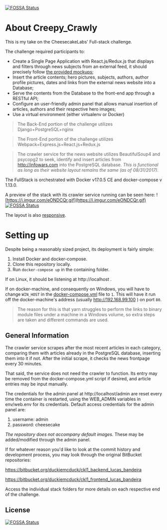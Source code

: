 [![FOSSA Status](https://app.fossa.com/api/projects/git%2Bgithub.com%2Flucasgcb%2FCKL-FullStack-Challenge.svg?type=shield)](https://app.fossa.com/projects/git%2Bgithub.com%2Flucasgcb%2FCKL-FullStack-Challenge?ref=badge_shield)
# About Creepy_Crawly #

This is my take on the CheesecakeLabs' Full-stack challenge.

The challenge required participants to:
 * Create a Single Page Application with React.js/Redux.js that displays and filters through news subjects from an external feed, it should precisely follow [the provided mockups](https://imgur.com/a/sOMxM);
 * Insert the article contents; hero pictures, subjects, authors, author profile pictures, dates and links from the external news website into a Database;
 * Serve the contents from the Database to the front-end app through a RESTful API; 
 * Configure an user-friendly admin panel that allows manual insertion of articles, authors and their respective hero images;
 * Use a virtual environment (either virtualenv or Docker)

> The Back-End portion of the challenge utilizes Django+PostgreSQL+nginx 

> The Front-End portion of the challenge utilizes Webpack+Express.js+React.js+Redux.js 

> The crawler service for the news website utilizes BeautifulSoup4 and psycopg2 to seek, identify and insert articles from http://infowars.com into the PostgreSQL database. _This is functional as long as their website layout remains the same (as of 08/31/2017)._

The FullStack is orchestrated with Docker v17.0.5 CE and docker-compose v 1.13.0.

A preview of the stack with its crawler service running can be seen here:
![https://i.imgur.com/eONDCQr.gif](https://i.imgur.com/eONDCQr.gif)
[![FOSSA Status](https://app.fossa.io/api/projects/git%2Bgithub.com%2Flucasgcb%2FCKL-FullStack-Challenge.svg?type=shield)](https://app.fossa.io/projects/git%2Bgithub.com%2Flucasgcb%2FCKL-FullStack-Challenge?ref=badge_shield)

The layout is also [responsive](https://i.imgur.com/vDA8VZi.gif).

# Setting up

Despite being a reasonably sized project, its deployment is fairly simple:

1. Install Docker and docker-compose.
2. Clone this repository locally.
3. Run `docker-compose up` in the containing folder.

If on Linux, it should be listening at http://localhost . 

If on docker-machine, and consequently on Windows, you will have to change `WIN_HOST` in the [docker-compose.yml](https://github.com/duckiemcduck/CKL-FullStack-Challenge/blob/master/docker-compose.yml#L68) file to `1`. This will have it run off the docker-machine's address (usually http://192.168.99.100 ) on port `80`.

>The reason for this is that yarn struggles to perform the links to binary module files under a machine in a Windows volume, so extra steps are taken and different commands are used.

## General Information 

The crawler service scrapes after the most recent articles in each category, comparing them with articles already in the PostgreSQL database, inserting them into it if not. After the initial scrape, it checks the news frontpage every 30 minutes.

That said, the service does not need the crawler to function. Its entry may be removed from the docker-compose.yml script if desired, and article entries may be input manually.

The credentials for the admin panel at http://localhost/admin are reset every time the container is restarted, using the WEB_ADMIN variables in env/web.env for its credentials.
Default access credentials for the admin panel are:

1. username: admin
2. password: cheesecake

*The repository does not accompany default images.* These may be added/modified through the admin panel.

If for whatever reason you'd like to look at the commit history and development process, you may look through the original BitBucket repositories:

https://bitbucket.org/duckiemcduck/ckl1_backend_lucas_bandeira

https://bitbucket.org/duckiemcduck/ckl1_frontend_lucas_bandeira

Access the individual stack folders for more details on each respective end of the challenge.


## License
[![FOSSA Status](https://app.fossa.io/api/projects/git%2Bgithub.com%2Flucasgcb%2FCKL-FullStack-Challenge.svg?type=large)](https://app.fossa.io/projects/git%2Bgithub.com%2Flucasgcb%2FCKL-FullStack-Challenge?ref=badge_large)